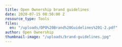 ```yaml
---
title: Open Ownership brand guidelines
date: 2020-07-15 08:50:00 Z
resource_type: Tools
files:
  en: "/uploads/OPO%20Brand%20Guidelines%201-2.pdf"
author: Open Ownership
thumbnail-image: "/uploads/brand-guidelines.jpg"
---
```

